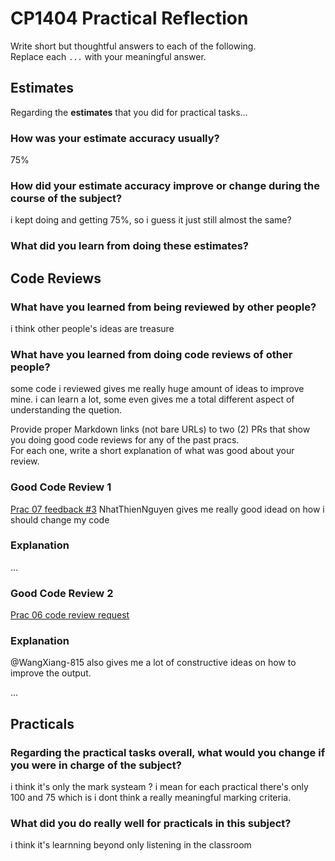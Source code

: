 # CP1404 Practical Reflection

Write short but thoughtful answers to each of the following.  
Replace each `...` with your meaningful answer.

## Estimates

Regarding the **estimates** that you did for practical tasks...

### How was your estimate accuracy usually?
75%

### How did your estimate accuracy improve or change during the course of the subject?
i kept doing and getting 75%, so i guess it just still almost the same?

### What did you learn from doing these estimates?

## Code Reviews

### What have you learned from being reviewed by other people?
i think other people's ideas are treasure
### What have you learned from doing code reviews of other people?
some code i reviewed gives me really huge amount of
ideas to improve mine. i can learn a lot, some even gives me a
total different aspect of understanding the quetion.

Provide proper Markdown links (not bare URLs) to two (2) PRs that show you doing good code reviews for any of the past
pracs.  
For each one, write a short explanation of what was good about your review.

### Good Code Review 1

[Prac 07 feedback #3](https://github.com/BochaoZhang-hub/cp1409practicals/pull/3)
 NhatThienNguyen gives me really good idead on how i should change my code

### Explanation

...

### Good Code Review 2

[Prac 06 code review request](https://github.com/BochaoZhang-hub/cp1409practicals/pull/2)

### Explanation
@WangXiang-815 also gives me a lot of constructive ideas on how to improve the output.

...

## Practicals

### Regarding the **practical tasks** overall, what would you change if you were in charge of the subject?
i think it's only the mark systeam ? i mean for each practical there's only 100 and 75 which is
i dont think a really meaningful marking criteria.

### What did you do really well for practicals in this subject?
i think it's learnning beyond only listening in the classroom